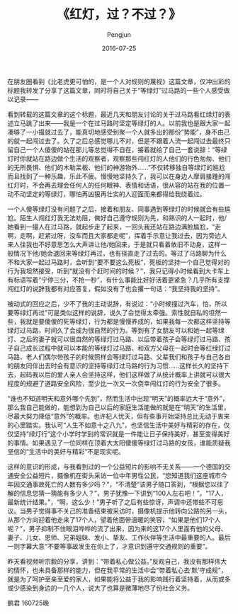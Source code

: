 ﻿---
layout: post
title: '《红灯，过？不过？》'
date: 2016-07-25
author: Pengjun
tags: 思想
---
在朋友圈看到《比老虎更可怕的，是一个人对规则的蔑视》这篇文章，仅冲出彩的标题我转发了分享了这篇文章，同时将自己关于“等绿灯”过马路的一些个人感受做以记录——

看到转载的这篇文章的这个标题，最近几天和朋友讨论的关于过马路看红绿灯的表述立马跳了出来——我是一个在过马路时坚定等绿灯的人。以前我也是跟大家一起凑够了一小撮就过去了，能真切地感受到聚一个人就多出的那份“势能”，身不由己的就一起闯过去了。久了之后总感觉哪儿不对，但是不跟着人流一起闯过去最终只留自己一个人傻傻的站在那儿等总觉得不自在，接着就给了自己一套说辞：“等绿灯时你就站在路边做个生活的观察者，观察那些闯红灯的人他们的行色匆匆、他们的无所畏惧、他们的木勒呆板、他们的神游物外……”不仅转移独自等绿灯的尴尬而且找到了一种乐趣，乐此不疲。慢慢地坚持久了，我可以在身边人摩肩接踵的闯红灯时，不会再去理会任何人的任何眼神、表情和话语，很从容的站在我的位置一动不动坚定的等绿灯，哪怕再凶狠再壮实的人迎面而来都得给我绕着过。

一个人傻等绿灯没有问题了之后，接着和朋友、同事遇到等绿灯的时候就会有些尴尬。陌生人闯红灯我无法劝阻，做好自己遵守规则为先，和熟识的人一起时，他/她看到一撮人在过马路，就起步走了起来，一回头我还站在路边满脸尴尬，“走啊，走啊，赶紧过呀，没车而且大家都走呢”，挥着手示意让我过去，因为旁边人来人往我也不好意思怎么大声讲让他/她回来，于是就只看着依旧不动身，这样一般情况下他/她会退回来等绿灯再过，也有径直走了过去的。等过了马路聊为什么不和大家一起过马路时，会听到“要不要这么死板”，死板的坚持一个自己觉得对的行为我坦然接受，听到“就没有个赶时间的时候？”，我只记得小时候看到大卡车上有标语写着“宁停三分，不抢一秒”，有什么事能比好好活着更紧急？几乎所有支撑闯红灯的说辞我都有对应答复，假如没有了也会撂一句话：“我坚持我的坚持”。

被动式的回应之后，少不了我的主动说辞，有说过：“小时候撞过汽车，怕，所以要等绿灯再过”可是类似这样的说辞，说久了会觉得太牵强。索性就自私的坦然一些，我就是要傻傻的死等绿灯，行为都是慢慢养成的，如果我每一次都这样坚持等绿灯过马路，时间久了会成为很自然的行为。等到有了女朋友可以和她一起等绿灯、之后的妻子就可以很自然的等绿灯过马路、以后带着孩子会等绿灯过马路、孩子自己成长过程中就可以本能的等绿灯过马路、和双方父母在一起时会等红绿灯过马路、老人们偶尔带孩子的时候照样会等绿灯过马路、父辈我们和孩子与自己各自的朋友同伴出去时会有意识的坚持等绿灯过马路的行为习惯……这样长久的坚持下去，起码我以后的爱人亲人会坚持这样，他们这样做了从统计概率上讲就可以很大程度的规避了道路安全风险，至少比一次又一次侥幸闯红灯的行为安全了很多。

“谁也不知道明天和意外哪个先到”，然而生活中出现“明天”的概率远大于“意外”，那么我自己能做的，能想到为自己以后的家庭生活能做的就是在“明天”的生活里，尽最大努力降低“意外”的概率。也许杞人忧天，但有些事开始坚持总比无动于衷来的心里踏实。我认可“人生不如意十之八九”，也坚信生活中美好与精彩的存在，仅仅坚持“绿灯行”这个小学时学到的常识就是一件能让日子保持美好，甚至变得美好的事情。如果遇见了一位同样在顶着大太阳傻傻等绿灯过马路的女孩，谁能质疑我坚信的“生活中的美好与精彩”不是现实呢。

这样的意识的形成，与我看到过的一个公益短片的影响不无关系——一个德国的交通安全公益短片，摄像机在街头采访一位中年男性公民，“您知道我们这座城市今年因交通事故死亡的人数有多少吗？”，“不清楚”该男子随口答到，“根据您以往了解的信息您猜一猜能有多少人？”，男子犹豫一下讲到“100人左右吧！”，“17人，最新统计结果。”，“啊，这么少！”男子听了之后有些惊讶，声调中还带些不可思议。当男子觉得事不关己的准备结束被采访时，摄像机提示他转向公路的另一头，从那个方向迎着他走来了17个人，望着他面带温暖的笑容，“如果是他们17个人呢？”，男子抑制不住眼泪哗哗的流了出来，因为来的这17个人里面有他的父母、妻子、儿女、恩师、兄弟姐妹、发小、挚友、工作伙伴等生活中最重要的人。最后一则字幕大意“不要等事故发生在你上了，才意识到遵守交通规则的重要”。

昨天看视频听宗毅的分享，讲到：“带着私心做公益。”反观自己，我没有那样伟大的情怀，也未具备那样的能力，但在我平常的生活中会“带着私心去‘默’守成规”，就是为了呵护至亲至爱的家人，如果能将公益于我的影响践行着坚持着，从而或多或少感染到身边的一几个人，说大了也算是微薄地尽了份社会义务。

鹏君
160725晚